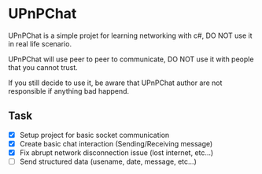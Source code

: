 # UPnPChat

UPnPChat is a simple projet for learning networking with c#, DO NOT use it in real life scenario.

UPnPChat will use peer to peer to communicate, DO NOT use it with people that you cannot trust.

If you still decide to use it, be aware that UPnPChat author are not responsible if anything bad happend.

## Task

- [x] Setup project for basic socket communication
- [x] Create basic chat interaction (Sending/Receiving message)
- [x] Fix abrupt network disconnection issue (lost internet, etc...)
- [ ] Send structured data (usename, date, message, etc...)